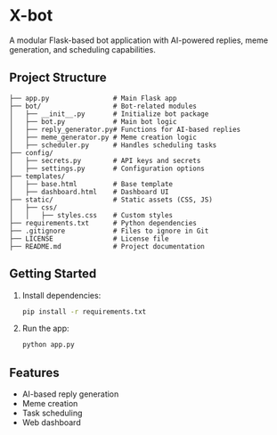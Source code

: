 # X-bot

A modular Flask-based bot application with AI-powered replies, meme generation, and scheduling capabilities.

## Project Structure

```
├── app.py                # Main Flask app
├── bot/                  # Bot-related modules
│   ├── __init__.py       # Initialize bot package
│   ├── bot.py            # Main bot logic
│   ├── reply_generator.py# Functions for AI-based replies
│   ├── meme_generator.py # Meme creation logic
│   ├── scheduler.py      # Handles scheduling tasks
├── config/
│   ├── secrets.py        # API keys and secrets
│   ├── settings.py       # Configuration options
├── templates/
│   ├── base.html         # Base template
│   ├── dashboard.html    # Dashboard UI
├── static/               # Static assets (CSS, JS)
│   ├── css/
│   │   ├── styles.css    # Custom styles
├── requirements.txt      # Python dependencies
├── .gitignore            # Files to ignore in Git
├── LICENSE               # License file
├── README.md             # Project documentation
```

## Getting Started

1. Install dependencies:
   ```bash
   pip install -r requirements.txt
   ```
2. Run the app:
   ```bash
   python app.py
   ```

## Features
- AI-based reply generation
- Meme creation
- Task scheduling
- Web dashboard

